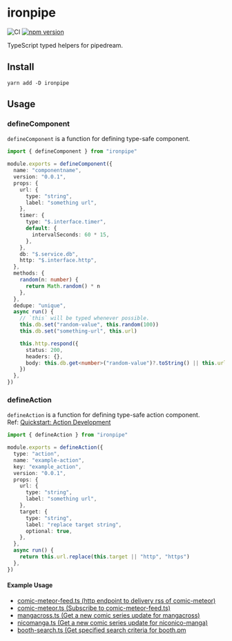 # ironpipe

![CI](https://github.com/ci7lus/ironpipe/workflows/CI/badge.svg)
[![npm version](https://img.shields.io/npm/v/ironpipe)](https://www.npmjs.com/package/ironpipe)

TypeScript typed helpers for pipedream.

## Install

```shell
yarn add -D ironpipe
```

## Usage

### defineComponent

`defineComponent` is a function for defining type-safe component.

```ts
import { defineComponent } from "ironpipe"

module.exports = defineComponent({
  name: "componentname",
  version: "0.0.1",
  props: {
    url: {
      type: "string",
      label: "something url",
    },
    timer: {
      type: "$.interface.timer",
      default: {
        intervalSeconds: 60 * 15,
      },
    },
    db: "$.service.db",
    http: "$.interface.http",
  },
  methods: {
    random(n: number) {
      return Math.random() * n
    },
  },
  dedupe: "unique",
  async run() {
    // `this` will be typed whenever possible.
    this.db.set("random-value", this.random(100))
    this.db.set("something-url", this.url)

    this.http.respond({
      status: 200,
      headers: {},
      body: this.db.get<number>("random-value")?.toString() || this.url,
    })
  },
})
```

### defineAction

`defineAction` is a function for defining type-safe action component.<br />
Ref: [Quickstart: Action Development](https://pipedream.com/docs/components/quickstart/nodejs/actions/)

```ts
import { defineAction } from "ironpipe"

module.exports = defineAction({
  type: "action",
  name: "example-action",
  key: "example_action",
  version: "0.0.1",
  props: {
    url: {
      type: "string",
      label: "something url",
    },
    target: {
      type: "string",
      label: "replace target string",
      optional: true,
    },
  },
  async run() {
    return this.url.replace(this.target || "http", "https")
  },
})
```

#### Example Usage

- [comic-meteor-feed.ts (http endpoint to delivery rss of comic-meteor)](https://gist.github.com/ci7lus/1345c318a4d98a6e9f6051d926930949)
- [comic-meteor.ts (Subscribe to comic-meteor-feed.ts)](https://gist.github.com/ci7lus/b16c41183892b815321a8c903b2350c4)
- [mangacross.ts (Get a new comic series update for mangacross)](https://gist.github.com/ci7lus/ffd9f586ddd231290c3d90c1598ee9b8)
- [nicomanga.ts (Get a new comic series update for niconico-manga)](https://gist.github.com/ci7lus/ad23531f902ac32a572c935a183fc063)
- [booth-search.ts (Get specified search criteria for booth.pm](https://gist.github.com/ci7lus/29efeac02148c2a68eaa4169cff5f924)
